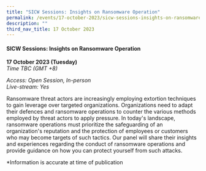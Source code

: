 ```yaml
---
title: "SICW Sessions: Insights on Ransomware Operation"
permalink: /events/17-october-2023/sicw-sessions-insights-on-ransomware-operation/
description: ""
third_nav_title: 17 October 2023
---
```

#### **SICW Sessions: Insights on Ransomware Operation**

**17 October 2023 (Tuesday)**  
*Time TBC (GMT +8)*

*Access: Open Session, In-person*
<br>*Live-stream: Yes*

Ransomware threat actors are increasingly employing extortion techniques to gain leverage over targeted organizations. Organizations need to adapt their defences and ransomware operations to counter the various methods employed by threat actors to apply pressure. In today's landscape, ransomware operations must prioritize the safeguarding of an organization's reputation and the protection of employees or customers who may become targets of such tactics. Our panel will share their insights and experiences regarding the conduct of ransomware operations and provide guidance on how you can protect yourself from such attacks.

*Information is accurate at time of publication